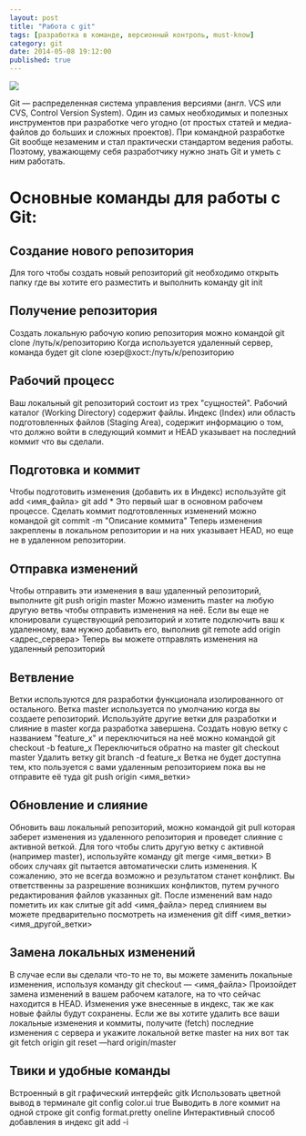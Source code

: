 ```yaml
---
layout: post
title: "Работа с git"
tags: [разработка в команде, версионный контроль, must-know]
category: git
date: 2014-05-08 19:12:00
published: true
---
```


<img src="http://s020.radikal.ru/i715/1405/ce/70481228976e.jpg" class="img-responsive" /><br />

Git &mdash; распределенная система управления версиями (англ. VCS или CVS, Control Version System). Один из самых необходимых и полезных инструментов при разработке чего угодно (от простых статей и медиа-файлов до больших и сложных проектов). При командной разработке Git вообще незаменим и стал практически стандартом ведения работы. Поэтому, уважающему себя разработчику нужно знать Git и уметь с ним работать.

# Основные команды для работы с Git:

## Создание нового репозитория
Для того чтобы создать новый репозиторий git необходимо открыть папку где вы хотите его разместить и выполнить команду
	git init

## Получение репозитория
Создать локальную рабочую копию репозитория можно командой
	git clone /путь/к/репозиторию
Когда используется удаленный сервер, команда будет
	git clone юзер@хост:/путь/к/репозиторию

## Рабочий процесс
Ваш локальный git репозиторий состоит из трех "сущностей". Рабочий каталог (Working Directory) содержит файлы. Индекс (Index) или область подготовленных файлов (Staging Area), содержит информацию о том, что должно войти в следующий коммит и HEAD указывает на последний коммит что вы сделали. 

## Подготовка и коммит
Чтобы подготовить изменения (добавить их в Индекс) используйте
	git add <имя_файла>
	git add *
Это первый шаг в основном рабочем процессе. Сделать коммит подготовленных изменений можно командой
	git commit -m "Описание коммита"
Теперь изменения закреплены в локальном репозитории и на них указывает HEAD, но еще не в удаленном репозитории.

## Отправка изменений
Чтобы отправить эти изменения в ваш удаленный репозиторий, выполните
	git push origin master
Можно изменить master на любую другую ветвь чтобы отправить изменения на неё.
Если вы еще не клонировали существующий репозиторий и хотите подключить ваш к удаленному, вам нужно добавить его, выполнив
	git remote add origin <адрес_сервера>
Теперь вы можете отправлять изменения на удаленный репозиторий

## Ветвление
Ветки используются для разработки функционала изолированного от остального. Ветка master используется по умолчанию когда вы создаете репозиторий. Используйте другие ветки для разработки и слияние в master когда разработка завершена. 
Создать новую ветку с названием "feature_x" и переключиться на неё можно командой
	git checkout -b feature_x
Переключиться обратно на master
	git checkout master
Удалить ветку
	git branch -d feature_x
Ветка не будет доступна тем, кто пользуется с вами удаленным репозиторием пока вы не отправите её туда
	git push origin <имя_ветки>

## Обновление и слияние
Обновить ваш локальный репозиторий, можно командой
	git pull
которая заберет изменения из удаленного репозитория и проведет слияние с активной веткой.
Для того чтобы слить другую ветку с активной (например master), используйте команду
	git merge <имя_ветки>
В обоих случаях git пытается автоматически слить изменения. К сожалению, это не всегда возможно и результатом станет конфликт. Вы ответственны за разрешение возникших конфликтов, путем ручного редактирования файлов указанных git. После изменений вам надо пометить их как слитые
	git add <имя_файла>
перед слиянием вы можете предварительно посмотреть на изменения
	git diff <имя_ветки> <имя_другой_ветки>

## Замена локальных изменений
В случае если вы сделали что-то не то, вы можете заменить локальные изменения, используя команду
	git checkout — <имя_файла>
Произойдет замена изменений в вашем рабочем каталоге, на то что сейчас находится в HEAD. Изменения уже внесенные в индекс, так же как новые файлы будут сохранены.
Если же вы хотите удалить все ваши локальные изменения и коммиты, получите (fetch) последние изменения с сервера и укажите локальной ветке master на них вот так
	git fetch origin
	git reset —hard origin/master

## Твики и удобные команды
Встроенный в git графический интерфейс
	gitk
Использовать цветной вывод в терминале
	git config color.ui true
Выводить в логе коммит на одной строке
	git config format.pretty oneline
Интерактивный способ добавления в индекс
	git add -i
